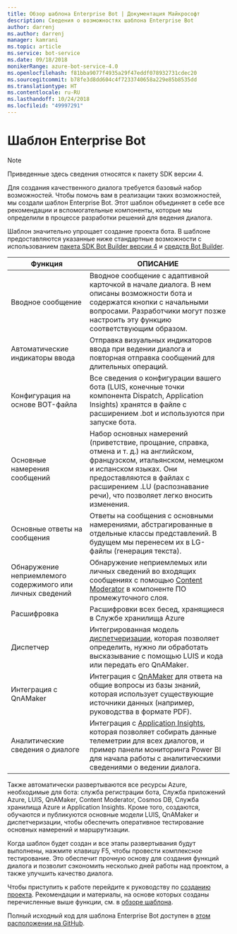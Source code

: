```yaml
---
title: Обзор шаблона Enterprise Bot | Документация Майкрософт
description: Сведения о возможностях шаблона Enterprise Bot
author: darrenj
ms.author: darrenj
manager: kamrani
ms.topic: article
ms.service: bot-service
ms.date: 09/18/2018
monikerRange: azure-bot-service-4.0
ms.openlocfilehash: f81bba9077f4935a29f47eddf078932731cdec20
ms.sourcegitcommit: b78fe3d8dd604c4f7233740658a229e85b8535dd
ms.translationtype: HT
ms.contentlocale: ru-RU
ms.lasthandoff: 10/24/2018
ms.locfileid: "49997291"
---
```

# <a name="enterprise-bot-template"></a>Шаблон Enterprise Bot 

> [!NOTE]
> Приведенные здесь сведения относятся к пакету SDK версии 4. 

Для создания качественного диалога требуется базовый набор возможностей. Чтобы помочь вам в реализации таких возможностей, мы создали шаблон Enterprise Bot. Этот шаблон объединяет в себе все рекомендации и вспомогательные компоненты, которые мы определили в процессе разработки решений для ведения диалога. 

Шаблон значительно упрощает создание проекта бота. В шаблоне предоставляются указанные ниже стандартные возможности с использованием [пакета SDK Bot Builder версии 4](https://github.com/Microsoft/botbuilder) и [средств Bot Builder](https://github.com/Microsoft/botbuilder-tools).

Функция | ОПИСАНИЕ |
------------ | -------------
Вводное сообщение | Вводное сообщение с адаптивной карточкой в начале диалога. В нем описаны возможности бота и содержатся кнопки с начальными вопросами. Разработчики могут позже настроить эту функцию соответствующим образом.
Автоматические индикаторы ввода  | Отправка визуальных индикаторов ввода при ведении диалога и повторная отправка сообщений для длительных операций.
Конфигурация на основе BOT-файла | Все сведения о конфигурации вашего бота (LUIS, конечные точки компонента Dispatch, Application Insights) хранятся в файле с расширением .bot и используются при запуске бота.
Основные намерения сообщений  | Набор основных намерений (приветствие, прощание, справка, отмена и т. д.) на английском, французском, итальянском, немецком и испанском языках. Они предоставляются в файлах с расширением .LU (распознавание речи), что позволяет легко вносить изменения.
Основные ответы на сообщения  | Ответы на сообщения с основными намерениями, абстрагированные в отдельные классы представлений. В будущем мы перенесем их в LG-файлы (генерация текста).
Обнаружение неприемлемого содержимого или личных сведений  |Обнаружение неприемлемых или личных сведений во входящих сообщениях с помощью [Content Moderator](https://azure.microsoft.com/en-us/services/cognitive-services/content-moderator/) в компоненте ПО промежуточного слоя.
Расшифровка  | Расшифровки всех бесед, хранящиеся в Службе хранилища Azure
Диспетчер | Интегрированная модель [диспетчеризации](https://docs.microsoft.com/en-us/azure/bot-service/bot-builder-tutorial-dispatch?view=azure-bot-service-4.0&tabs=csaddref%2Ccsbotconfig), которая позволяет определить, нужно ли обработать высказывание с помощью LUIS и кода или передать его QnAMaker.
Интеграция с QnAMaker  | Интеграция с [QnAMaker](https://www.qnamaker.ai) для ответа на общие вопросы из базы знаний, которая использует существующие источники данных (например, руководства в формате PDF).
Аналитические сведения о диалоге  | Интеграция с [Application Insights](https://azure.microsoft.com/en-gb/services/application-insights/), которая позволяет собирать данные телеметрии для всех диалогов, и пример панели мониторинга Power BI для начала работы с аналитическими сведениями о ведении диалога.

Также автоматически развертываются все ресурсы Azure, необходимые для бота: служба регистрации бота, Служба приложений Azure, LUIS, QnAMaker, Content Moderator, Cosmos DB, Служба хранилища Azure и Application Insights. Кроме того, создаются, обучаются и публикуются основные модели LUIS, QnAMaker и диспетчеризации, чтобы обеспечить оперативное тестирование основных намерений и маршрутизации.

Когда шаблон будет создан и все этапы развертывания будут выполнены, нажмите клавишу F5, чтобы провести комплексное тестирование. Это обеспечит прочную основу для создания функций диалога и позволит сэкономить несколько дней работы над проектом, а также улучшить качество диалога.

Чтобы приступить к работе перейдите к руководству по [созданию проекта](bot-builder-enterprise-template-create-project.md). Рекомендации и материалы, на основе которых созданы перечисленные выше функции, см. в [обзоре шаблона](bot-builder-enterprise-template-overview-detail.md). 

Полный исходный код для шаблона Enterprise Bot доступен в [этом расположении на GitHub](https://github.com/Microsoft/AI/tree/master/templates/Enterprise-Template).
